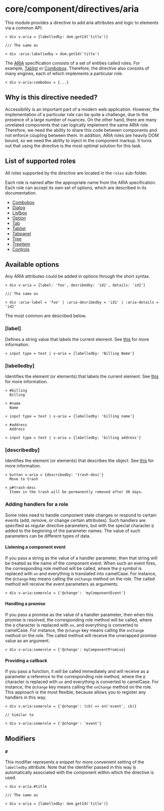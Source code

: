 # core/component/directives/aria

This module provides a directive to add aria attributes and logic to elements via a common API.

```
< div v-aria = {labelledby: dom.getId('title')}

/// The same as

< div :aria-labelledby = dom.getId('title')
```

The [ARIA](https://www.w3.org/TR/wai-aria) specification consists of a set of entities called roles.
For example, [Tablist](https://www.w3.org/TR/wai-aria/#tablist) or [Combobox](https://www.w3.org/TR/wai-aria/#combobox).
Therefore, the directive also consists of many engines, each of which implements a particular role.

```
< div v-aria:combobox = {...}
```

## Why is this directive needed?

Accessibility is an important part of a modern web application.
However, the implementation of a particular role can be quite a challenge, due to the presence of a large number of nuances.
On the other hand, there are many unrelated components that can logically implement the same ARIA role.
Therefore, we need the ability to share this code between components and not enforce coupling between them.
In addition, ARIA roles are heavily DOM bound, so we need the ability to inject in the component markup.
It turns out that using the directive is the most optimal solution for this task.

## List of supported roles

All roles supported by the directive are located in the `roles` sub-folder.

Each role is named after the appropriate name from the ARIA specification.
Each role can accept its own set of options, which are described in its documentation.

* [Combobox](https://www.w3.org/TR/wai-aria/#combobox)
* [Dialog](https://www.w3.org/TR/wai-aria/#dialog)
* [Listbox](https://www.w3.org/TR/wai-aria/#listbox)
* [Option](https://www.w3.org/TR/wai-aria/#option)
* [Tab](https://www.w3.org/TR/wai-aria/#tab)
* [Tablist](https://www.w3.org/TR/wai-aria/#tablist)
* [Tabpanel](https://www.w3.org/TR/wai-aria/#tabpanel)
* [Tree](https://www.w3.org/TR/wai-aria/#tree)
* [Treeitem](https://www.w3.org/TR/wai-aria/#treeitem)
* [Controls](https://www.w3.org/TR/wai-aria/#aria-controls)

## Available options

Any ARIA attributes could be added in options through the short syntax.

```
< div v-aria = {label: 'foo', desribedby: 'id1', details: 'id2'}

/// The same as

< div :aria-label = 'foo' | :aria-desribedby = 'id1' | :aria-details = 'id2'
```

The most common are described below.

### [label]

Defines a string value that labels the current element.
See [this](https://www.w3.org/TR/wai-aria/#aria-label) for more information.

```
< input type = text | v-aria = {labelledby: 'Billing Name'}
```

### [labelledby]

Identifies the element (or elements) that labels the current element.
See [this](https://www.w3.org/TR/wai-aria/#aria-labelledby) for more information.

```
< #billing
  Billing

< #name
  Name

< input type = text | v-aria = {labelledby: 'billing name'}

< #address
  Address

< input type = text | v-aria = {labelledby: 'billing address'}
```

### [describedby]

Identifies the element (or elements) that describes the object.
See [this](https://www.w3.org/TR/wai-aria/#aria-describedby) for more information.

```
< button v-aria = {describedby: 'trash-desc'}
  Move to trash

< p#trash-desc
  Items in the trash will be permanently removed after 30 days.
```

### Adding handlers for a role

Some roles need to handle component state changes or respond to certain events (add, remove, or change certain attributes).
Such handlers are specified as regular directive parameters, but with the special character `@` added to the beginning of the parameter names.
The value of such parameters can be different types of data.

#### Listening a component event

If you pass a string as the value of a handler parameter, then that string will be treated as the name of the component event.
When such an event fires, the corresponding role method will be called, where the `@` symbol is replaced with `on` and
everything is translated into camelCase. For instance, the `@change` key means calling the `onChange` method on the role.
The called method will receive the event parameters as arguments.

```
< div v-aria:somerole = {'@change': 'myComponentEvent'}
```

#### Handling a promise

If you pass a promise as the value of a handler parameter, then when this promise is resolved, the corresponding role method
will be called, where the `@` character is replaced with `on`, and everything is converted to camelCase. For instance,
the `@change` key means calling the `onChange` method on the role. The called method will receive the unwrapped promise value
as an argument.

```
< div v-aria:somerole = {'@change': myComponentPromise}
```

#### Providing a callback

If you pass a function, it will be called immediately and will receive as a parameter a reference to the corresponding role method,
where the `@` character is replaced with `on` and everything is converted to camelCase. For instance,
the `@change` key means calling the `onChange` method on the role. This approach is the most flexible, because allows you
to register any handlers in this way.

```
< div v-aria:somerole = {'@change': (cb) => on('event', cb)}

// Similar to

< div v-aria:somerole = {'@change': 'event'}
```

## Modifiers

### `#`

This modifier represents a snippet for more convenient setting of the `labelledby` attribute.
Note that the identifier passed in this way is automatically associated with the component within which the directive is used.

```
< div v-aria.#title

/// The same as

< div v-aria = {labelledby: dom.getId('title')}
```
